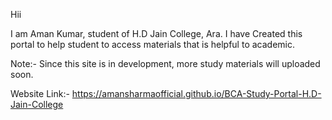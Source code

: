 Hii

I am Aman Kumar, student of H.D Jain College, Ara. I have Created this portal to help student to access materials that is helpful to academic. 

Note:- Since this site is in development, more study materials will uploaded soon.

Website Link:- https://amansharmaofficial.github.io/BCA-Study-Portal-H.D-Jain-College
